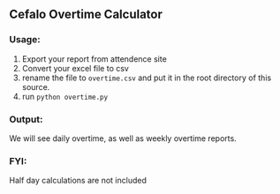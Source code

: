 ## Cefalo Overtime Calculator
### Usage:
1. Export your report from attendence site
2. Convert your excel file to csv
3. rename the file to `overtime.csv` and put it in the root directory of this source.
4. run `python overtime.py`

### Output:
We will see daily overtime, as well as weekly overtime reports.

### FYI:
Half day calculations are not included